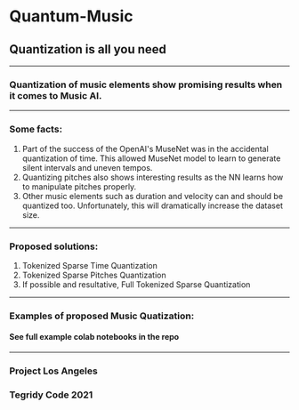 # Quantum-Music
## Quantization is all you need

***

### Quantization of music elements show promising results when it comes to Music AI.


***

### Some facts:

1) Part of the success of the OpenAI's MuseNet was in the accidental quantization of time. This allowed MuseNet model to learn to generate silent intervals and uneven tempos.
2) Quantizing pitches also shows interesting results as the NN learns how to manipulate pitches properly.
3) Other music elements such as duration and velocity can and should be quantized too. Unfortunately, this will dramatically increase the dataset size.

***

### Proposed solutions:

1) Tokenized Sparse Time Quantization
2) Tokenized Sparse Pitches Quantization
3) If possible and resultative, Full Tokenized Sparse Quantization


***

### Examples of proposed Music Quatization:

#### See full example colab notebooks in the repo

***

### Project Los Angeles

### Tegridy Code 2021
